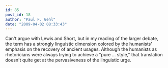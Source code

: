 ```yaml
---
id: 85
post_id: 18
author: "Paul F. Gehl"
date: "2009-04-02 08:33:43"
---
```

Can't argue with Lewis and Short, but in my reading of the larger debate, the term has a strongly linguistic dimension colored by the humanists' emphasis on the recovery of ancient usages. Although the humanists as rhetoricians were always trying to achieve a "pure ... style," that translation doesn't quite get at the pervasiveness of the linguistic urge.
